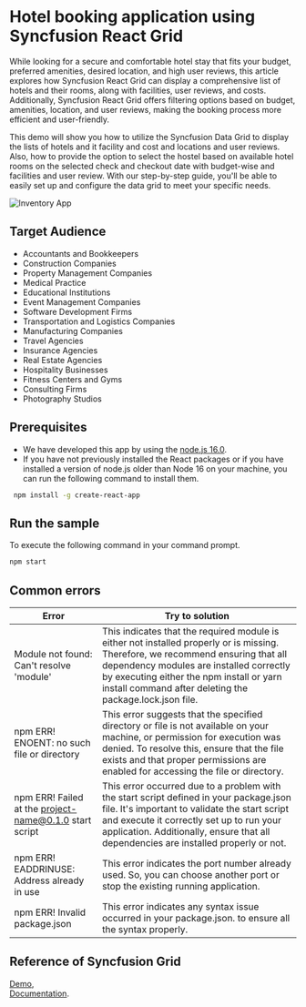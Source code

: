 # Hotel booking application using Syncfusion React Grid 
While looking for a secure and comfortable hotel stay that fits your budget, preferred amenities, desired location, and high user reviews, this article explores how Syncfusion React Grid can display a comprehensive list of hotels and their rooms, along with facilities, user reviews, and costs. Additionally, Syncfusion React Grid offers filtering options based on budget, amenities, location, and user reviews, making the booking process more efficient and user-friendly.

This demo will show you how to utilize the Syncfusion Data Grid to display the lists of hotels and it facility and cost and locations and user reviews. Also, how to provide the option to select the hostel based on available hotel rooms on the selected check and checkout date with budget-wise and facilities and user review. With our step-by-step guide, you'll be able to easily set up and configure the data grid to meet your specific needs.


![Inventory App](demo-img/inventory-app.gif)

## Target Audience
-	Accountants and Bookkeepers 
-	Construction Companies 
-	Property Management Companies
-	Medical Practice
-	Educational Institutions
-	Event Management Companies
-	Software Development Firms
-	Transportation and Logistics Companies
-	Manufacturing Companies
-	Travel Agencies
-	Insurance Agencies
-	Real Estate Agencies
-	Hospitality Businesses
-	Fitness Centers and Gyms
-	Consulting Firms
-	Photography Studios

## Prerequisites 
-	We have developed this app by using the [node.js 16.0](https://legacy.reactjs.org/blog/2017/09/26/react-v16.0.html).
-	If you have not previously installed the React packages or if you have installed a version of node.js older than Node 16 on your machine, you can run the following command to install them.
 ```sh
  npm install -g create-react-app

  ```
## Run the sample
To execute the following command in your command prompt.
 ```sh
npm start
  ```
## Common errors

| Error  | Try to solution |
|----------|----------|
| Module not found: Can't resolve 'module'    | This indicates that the required module is either not installed properly or is missing. Therefore, we recommend ensuring that all dependency modules are installed correctly by executing either the npm install or yarn install command after deleting the package.lock.json file.   |
| npm ERR! ENOENT: no such file or directory   | This error suggests that the specified directory or file is not available on your machine, or permission for execution was denied. To resolve this, ensure that the file exists and that proper permissions are enabled for accessing the file or directory.   |
|npm ERR! Failed at the project-name@0.1.0 start script| This error occurred due to a problem with  the start script defined in your package.json file. It's important to validate the start script and execute it correctly set up to run your application. Additionally, ensure that all dependencies are installed properly or not. |
|npm ERR! EADDRINUSE: Address already in use | This error indicates the port number already used. So, you can choose another port or stop the existing running application. |
|npm ERR! Invalid package.json| This error indicates any syntax issue occurred in your package.json. to ensure all the syntax properly. |

## Reference of Syncfusion Grid
[Demo](https://ej2.syncfusion.com/react/demos/#/material3/grid/overview), <br/>
[Documentation](https://ej2.syncfusion.com/react/documentation/grid/getting-started).


